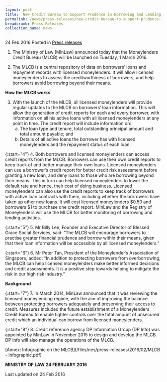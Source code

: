 ```yaml
---
layout: post
title:  New Credit Bureau to Support Prudence in Borrowing and Lending
permalink: /news/press-releases/new-credit-bureau-to-support-prudence-in-borrowing-and-lending
breadcrumb: Press Releases
collection_name: news
---
```


24 Feb 2016 Posted in [Press releases](/news/press-releases)

1. The Ministry of Law (MinLaw)  announced today that the Moneylenders Credit Bureau (MLCB) will be launched on Tuesday, 1 March 2016.

2. The MLCB is a central repository of data on borrowers’ loans and repayment records with licensed moneylenders. It will allow licensed moneylenders to assess the creditworthiness of borrowers, and help borrowers avoid  borrowing beyond their means.


**How the MLCB works**

<ol start="3">
<li> With the launch of the MLCB, all licensed moneylenders will provide regular updates to the MLCB on borrowers’ loan information. This will allow the generation of credit reports for each and every borrower, with information on all his active loans with all licensed moneylenders at any point in time. The credit report will include information on:
<ol style="list-style-type: lower-alpha;">
<li>The loan type and tenure, total outstanding principal amount and total amount payable; and</li>
<li>Details of all active loans the borrower has with licensed moneylenders and the repayment status of each loan.</li>

</ol>


</li>


</ol>


{:start="4"}
4. Both borrowers and licensed moneylenders can access credit reports from the MLCB. Borrowers can use their own credit reports to keep track of and better manage their own loans. Licensed moneylenders can use a borrower’s credit report for better credit risk assessment before granting a new loan, and deny loans to those who are borrowing beyond their means. This in turn can help licensed moneylenders to lower the default rate and hence, their cost of doing business. Licensed moneylenders can also use the credit reports to keep track of borrowers with active loan contracts with them, including whether the borrowers have taken up other new loans. It will cost licensed moneylenders $0.50 and borrowers $1 to purchase one credit report. MinLaw and the Registry of Moneylenders will use the MLCB for better monitoring of borrowing and lending activities.

{:start="5"}
5. Mr Billy Lee, Founder and Executive Director of Blessed Grace Social Services, said: “The MLCB will encourage borrowers to practise greater financial prudence and borrow within their means, given that their loan information will be accessible by all licensed moneylenders.”

{:start="6"}
6. Mr Peter Tan, President of the Moneylender’s Association of Singapore, added: “In addition to protecting borrowers from overborrowing, the MLCB can help licensed moneylenders make better informed decisions and credit assessments. It is a positive step towards helping to mitigate the risk in our high risk industry.”

**Background**

{:start="7"}
7. In March 2014, MinLaw announced that it was reviewing the licensed moneylending regime, with the aim of improving the balance between protecting borrowers adequately and preserving their access to credit. Measures included the future establishment of a Moneylenders Credit Bureau to enable tighter controls over the total amount of unsecured credit which an individual can borrow from licensed moneylenders.

{:start="8"}
8. Credit reference agency DP Information Group (DP Info) was appointed by MinLaw in November 2015 to design and develop the MLCB. DP Info will also manage the operations of the MLCB.

[Annex: Infographic on the MLCB](/files/nes/press-releases/2016/02/MLCB - Infographic.pdf)

**MINISTRY OF LAW**
**24 FEBRUARY 2016**

<p class="right-side-updated">Last updated on 24 Feb 2016
</p>

